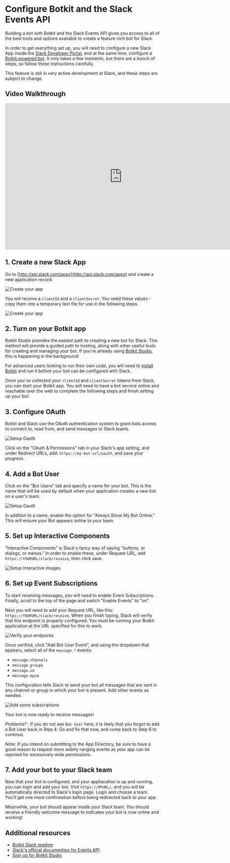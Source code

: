 # Configure Botkit and the Slack Events API

Building a bot with Botkit and the Slack Events API gives you access to all of the best tools and options available to create a feature-rich bot for Slack.

In order to get everything set up, you will need to configure a new Slack App inside the [Slack Developer Portal](http://api.slack.com/apps), and at the same time, configure a [Botkit-powered bot](http://botkit.ai). It only takes a few moments, but there are a bunch of steps, so follow these instructions carefully. 

This feature is still in very active development at Slack, and these steps are subject to change.

## Video Walkthrough
<iframe width="760" height="475" src="https://www.useloom.com/embed/09878b1ecad74c7a89e205ad46ea336a" frameborder="0" webkitallowfullscreen mozallowfullscreen allowfullscreen></iframe>

## 1. Create a new Slack App

Go to [http://api.slack.com/apps](http://api.slack.com/apps) and create a new application record.

![Create your app](IMG/slack-new.png)	

You will receive a `clientId` and a `clientSecret`. You need these values - copy them into a temporary text file for use in the following steps.

![Create your app](IMG/slack_client_secret.png)	

## 2. Turn on your Botkit app

Botkit Studio provides the easiest path to creating a new bot for Slack. This method will provide a guided path to hosting, along with other useful tools for creating and managing your bot. If you're already using [Botkit Studio](https://studio.botkit.ai/), this is happening in the background! 

For advanced users looking to run their own code, you will need to [install Botkit](https://github.com/howdyai/botkit-starter-slack) and run it before your bot can be configured with Slack.

Once you've collected your `clientId` and `clientSecret` tokens from Slack, you can start your Botkit app. You will need to have a bot service online and reachable over the web to complete the following steps and finish setting up your bot.

## 3. Configure OAuth

Botkit and Slack use the OAuth authentication system to grant bots access to connect to, read from, and send messages to Slack teams.

![Setup Oauth](IMG/slack_oauth.png)

Click on the "OAuth & Permissions" tab in your Slack's app setting, and under Redirect URLs, add: `https://my-bot-url/oauth`, and save your progress.

## 4. Add a Bot User

Click on the "Bot Users" tab and specify a name for your bot. This is the name that will be used by default when your application creates a new bot on a user's team. 

![Setup Oauth](IMG/slack-botuser.png)

In addition to a name, enable the option for "Always Show My Bot Online." This will ensure your Bot appears online to your team.

## 5. Set up Interactive Components

"Interactive Components" is Slack's fancy way of saying "buttons, or dialogs, or menus." In order to enable these, under Request URL, add `https://YOURURL/slack/receive`, then click save.

![Setup Interactive images](IMG/slack-im.png)

## 6. Set up Event Subscriptions

To start receiving messages, you will need to enable Event Subscriptions. Finally, scroll to the top of the page and switch "Enable Events" to "on". 

Next you will need to add your Request URL, like this: `https://YOURURL/slack/receive`. When you finish typing, Slack will verify that this endpoint is properly configured. You must be running your Botkit application at the URL specified for this to work.

![Verify your endpoints](IMG/Slack-eventsenable.png)

Once verified, click "Add Bot User Event", and using the dropdown that appears, select all of the `message.*` events: 

* `message.channels`
* `message.groups`
* `message.im`
*  `message.mpim`

This configuration tells Slack to send your bot all messages that are sent in any channel or group in which your bot is present. Add other events as needed. 

![Add some subscriptions](IMG/slack_botevents.png)

Your bot is now ready to receive messages!

*Problems?* : If you do not see `Bot User` here, it is likely that you forgot to add a Bot User back in Step 4. Go and fix that now, and come back to Step 6 to continue.

*Note*: If you intend on submitting to the App Directory, be sure to have a good reason to request more widely ranging events as your app can be rejected for excessively wide permissions.

## 7. Add your bot to your Slack team

Now that your bot is configured, and your appliacation is up and running, you can login and add your bot. Visit `https://MYURL/`, and you will be automatically directed to Slack's login page. Login and choose a team. You'll get one more confirmation before being redirected back to your app.

Meanwhile, your bot should appear inside your Slack team. You should receive a friendly welcome message to indicates your bot is now online and working! 

## Additional resources 
* [Botkit Slack readme](../readme-slack.md) 
* [Slack's official documention for Events API](https://api.slack.com/events-api)
* [Sign up for Botkit Studio](https://studio.botkit.ai/signup) 

